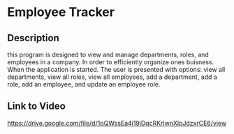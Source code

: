# Employee Tracker

## Description 
this program is designed to view and manage departments, roles, and employees in a company. In order to efficiently organize ones buisness.
When the application is started. The user is presented with options: view all departments, view all roles, view all employees, add a department, add a role, add an employee, and update an employee role.

## Link to Video 
https://drive.google.com/file/d/1pQWssEa4i19jDqcRKrlwnXlpJdzxrCE6/view
